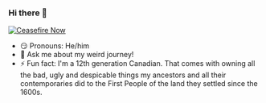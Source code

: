 ### Hi there 👋

<!--
**superCoderDOM/superCoderDOM** is a ✨ _special_ ✨ repository because its `README.md` (this file) appears on your GitHub profile.

Here are some ideas to get you started:

- 🔭 I’m currently working on ...
- 🌱 I’m currently learning ...
- 👯 I’m looking to collaborate on ...
- 🤔 I’m looking for help with ...
- 💬 Ask me about ...
- 📫 How to reach me: ...
- 😄 Pronouns: ...
- ⚡ Fun fact: ...
-->
[![Ceasefire Now](https://badge.techforpalestine.org/default)](https://techforpalestine.org/learn-more)

- 😏 Pronouns: He/him
- 💬 Ask me about my weird journey!
- ⚡ Fun fact: I'm a 12th generation Canadian. That comes with owning all the bad, ugly and despicable things my ancestors and all their contemporaries did to the First People of the land they settled since the 1600s.
